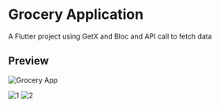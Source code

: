 # Grocery Application

A Flutter project using GetX and Bloc and API call to fetch data

## Preview
![Grocery App](https://user-images.githubusercontent.com/64202952/172621606-d1da764e-dabc-4e5a-b717-c9a28ef7f9c6.png)

![1](https://user-images.githubusercontent.com/64202952/172196508-c1929b98-34a1-497e-b318-53d015d7662d.png) ![2](https://user-images.githubusercontent.com/64202952/172614423-12a583fa-cc02-4c08-a94a-9e7482f312f7.png)
